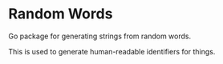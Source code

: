 # Random Words
Go package for generating strings from random words.

This is used to generate human-readable identifiers for things. 
